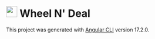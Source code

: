 # <img src="./src/favicon.ico" width="30px" hieght="30px"/> Wheel N' Deal

This project was generated with [Angular CLI](https://github.com/angular/angular-cli) version 17.2.0.
